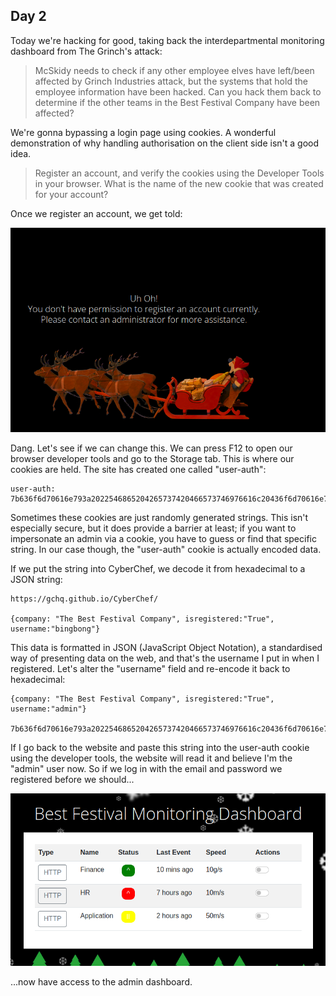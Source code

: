 ## Day 2
Today we're hacking for good, taking back the interdepartmental monitoring dashboard from The Grinch's attack:

> McSkidy needs to check if any other employee elves have left/been affected by Grinch Industries attack, but the systems that hold the employee information have been hacked. Can you hack them back to determine if the other teams in the Best Festival Company have been affected?

We're gonna bypassing a login page using cookies. A wonderful demonstration of why handling authorisation on the client side isn't a good idea.  

> Register an account, and verify the cookies using the Developer Tools in your browser. What is the name of the new cookie that was created for your account?

Once we register an account, we get told:

![](register.png)

Dang. Let's see if we can change this. We can press F12 to open our browser developer tools and go to the Storage tab. This is where our cookies are held. The site has created one called "user-auth":

    user-auth: 7b636f6d70616e793a2022546865204265737420466573746976616c20436f6d70616e79222c206973726567697374657265643a2254727565222c20757365726e616d653a2262696e67626f6e67227d

Sometimes these cookies are just randomly generated strings. This isn't especially secure, but it does provide a barrier at least; if you want to impersonate an admin via a cookie, you have to guess or find that specific string. In our case though, the "user-auth" cookie is actually encoded data.  

If we put the string into CyberChef, we decode it from hexadecimal to a JSON string:

    https://gchq.github.io/CyberChef/

    {company: "The Best Festival Company", isregistered:"True", username:"bingbong"}

This data is formatted in JSON (JavaScript Object Notation), a standardised way of presenting data on the web, and that's the username I put in when I registered. Let's alter the "username" field and re-encode it back to hexadecimal:

    {company: "The Best Festival Company", isregistered:"True", username:"admin"}

    7b636f6d70616e793a2022546865204265737420466573746976616c20436f6d70616e79222c206973726567697374657265643a2254727565222c20757365726e616d653a2261646d696e227d

If I go back to the website and paste this string into the user-auth cookie using the developer tools, the website will read it and believe I'm the "admin" user now. So if we log in with the email and password we registered before we should...

![](admin.png)

...now have access to the admin dashboard.  

